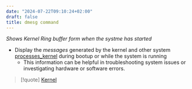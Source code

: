 ```yaml
---
date: "2024-07-22T09:10:24+02:00"
draft: false
title: dmesg command
---
```


*Shows Kernel Ring buffer form when the systme has started*

-   Display the *messages* generated by the kernel and other system
    [processes_kernel](/Notes/posts/for_later/processes_kernel) during
    bootup or while the system is running
    -   This information can be helpful in troubleshooting system issues
        or investigating hardware or software errors.

> \[!quote\] [Kernel](/Notes/posts/Linux/Kernel/Kernel)
